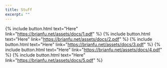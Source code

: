```yaml
---
title: Stuff
excerpt: ""
---
```



{% include button.html text="Here" link="https://brianfu.net/assets/docs/1.pdf" %}
{% include button.html text="Here" link="https://brianfu.net/assets/docs/2.pdf" %}
{% include button.html text="Here" link="https://brianfu.net/assets/docs/3.pdf" %}
{% include button.html text="Here" link="https://brianfu.net/assets/docs/4.pdf" %}
{% include button.html text="Here" link="https://brianfu.net/assets/docs/5.pdf" %}